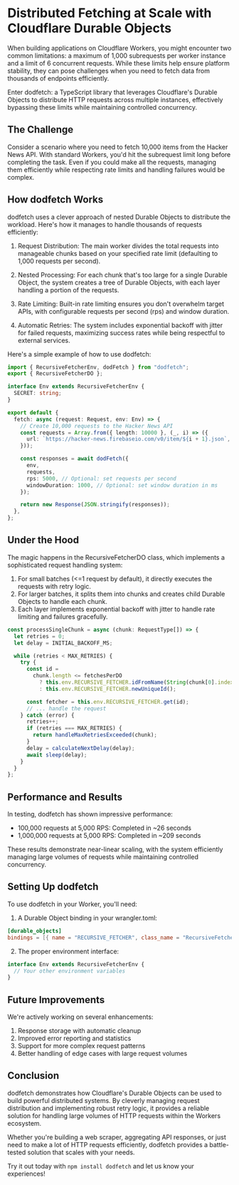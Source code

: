 # Distributed Fetching at Scale with Cloudflare Durable Objects

When building applications on Cloudflare Workers, you might encounter two common limitations: a maximum of 1,000 subrequests per worker instance and a limit of 6 concurrent requests. While these limits help ensure platform stability, they can pose challenges when you need to fetch data from thousands of endpoints efficiently.

Enter dodfetch: a TypeScript library that leverages Cloudflare's Durable Objects to distribute HTTP requests across multiple instances, effectively bypassing these limits while maintaining controlled concurrency.

## The Challenge

Consider a scenario where you need to fetch 10,000 items from the Hacker News API. With standard Workers, you'd hit the subrequest limit long before completing the task. Even if you could make all the requests, managing them efficiently while respecting rate limits and handling failures would be complex.

## How dodfetch Works

dodfetch uses a clever approach of nested Durable Objects to distribute the workload. Here's how it manages to handle thousands of requests efficiently:

1. Request Distribution: The main worker divides the total requests into manageable chunks based on your specified rate limit (defaulting to 1,000 requests per second).

2. Nested Processing: For each chunk that's too large for a single Durable Object, the system creates a tree of Durable Objects, with each layer handling a portion of the requests.

3. Rate Limiting: Built-in rate limiting ensures you don't overwhelm target APIs, with configurable requests per second (rps) and window duration.

4. Automatic Retries: The system includes exponential backoff with jitter for failed requests, maximizing success rates while being respectful to external services.

Here's a simple example of how to use dodfetch:

```typescript
import { RecursiveFetcherEnv, dodFetch } from "dodfetch";
export { RecursiveFetcherDO };

interface Env extends RecursiveFetcherEnv {
  SECRET: string;
}

export default {
  fetch: async (request: Request, env: Env) => {
    // Create 10,000 requests to the Hacker News API
    const requests = Array.from({ length: 10000 }, (_, i) => ({
      url: `https://hacker-news.firebaseio.com/v0/item/${i + 1}.json`,
    }));

    const responses = await dodFetch({
      env,
      requests,
      rps: 5000, // Optional: set requests per second
      windowDuration: 1000, // Optional: set window duration in ms
    });

    return new Response(JSON.stringify(responses));
  },
};
```

## Under the Hood

The magic happens in the RecursiveFetcherDO class, which implements a sophisticated request handling system:

1. For small batches (<=1 request by default), it directly executes the requests with retry logic.
2. For larger batches, it splits them into chunks and creates child Durable Objects to handle each chunk.
3. Each layer implements exponential backoff with jitter to handle rate limiting and failures gracefully.

```typescript
const processSingleChunk = async (chunk: RequestType[]) => {
  let retries = 0;
  let delay = INITIAL_BACKOFF_MS;

  while (retries < MAX_RETRIES) {
    try {
      const id =
        chunk.length <= fetchesPerDO
          ? this.env.RECURSIVE_FETCHER.idFromName(String(chunk[0].index))
          : this.env.RECURSIVE_FETCHER.newUniqueId();

      const fetcher = this.env.RECURSIVE_FETCHER.get(id);
      // ... handle the request
    } catch (error) {
      retries++;
      if (retries === MAX_RETRIES) {
        return handleMaxRetriesExceeded(chunk);
      }
      delay = calculateNextDelay(delay);
      await sleep(delay);
    }
  }
};
```

## Performance and Results

In testing, dodfetch has shown impressive performance:

- 100,000 requests at 5,000 RPS: Completed in ~26 seconds
- 1,000,000 requests at 5,000 RPS: Completed in ~209 seconds

These results demonstrate near-linear scaling, with the system efficiently managing large volumes of requests while maintaining controlled concurrency.

## Setting Up dodfetch

To use dodfetch in your Worker, you'll need:

1. A Durable Object binding in your wrangler.toml:

```toml
[durable_objects]
bindings = [{ name = "RECURSIVE_FETCHER", class_name = "RecursiveFetcherDO" }]
```

2. The proper environment interface:

```typescript
interface Env extends RecursiveFetcherEnv {
  // Your other environment variables
}
```

## Future Improvements

We're actively working on several enhancements:

1. Response storage with automatic cleanup
2. Improved error reporting and statistics
3. Support for more complex request patterns
4. Better handling of edge cases with large request volumes

## Conclusion

dodfetch demonstrates how Cloudflare's Durable Objects can be used to build powerful distributed systems. By cleverly managing request distribution and implementing robust retry logic, it provides a reliable solution for handling large volumes of HTTP requests within the Workers ecosystem.

Whether you're building a web scraper, aggregating API responses, or just need to make a lot of HTTP requests efficiently, dodfetch provides a battle-tested solution that scales with your needs.

Try it out today with `npm install dodfetch` and let us know your experiences!
